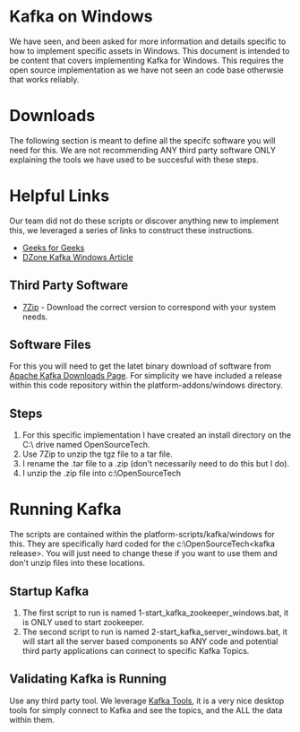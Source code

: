 # Kafka on Windows
We have seen, and been asked for more information and details specific
to how to implement specific assets in Windows. This document is intended to be content that covers
implementing Kafka for Windows. This requires the open source implementation as we have not seen
an code base otherwsie that works reliably.

# Downloads
The following section is meant to define all the specifc software you will need for this.
We are not recommending ANY third party software ONLY explaining the tools we have
used to be succesful with these steps.

# Helpful Links
Our team did not do these scripts or discover anything new to implement
this, we leveraged a series of links to construct these
instructions.

* [Geeks for Geeks](https://www.geeksforgeeks.org/how-to-install-and-run-apache-kafka-on-windows/)
* [DZone Kafka Windows Article](https://dzone.com/articles/running-apache-kafka-on-windows-os)

## Third Party Software
* [7Zip](https://www.7-zip.org/) -  Download the correct version to correspond with your system needs.

## Software Files
For this you will need to get the latet binary download of software from
[Apache Kafka Downloads Page](http://kafka.apache.org/downloads). For simplicity
we have included a release within this code repository within the platform-addons/windows
directory.

## Steps
1.  For this specific implementation I have created an install directory
on the C:\ drive named OpenSourceTech.
2. Use 7Zip to unzip the tgz file to a tar file.
3. I rename the .tar file to a .zip (don't necessarily need to do this but I do).
4. I unzip the .zip file into c:\OpenSourceTech

# Running Kafka
The scripts are contained within the platform-scripts/kafka/windows for this.
They are specifically hard coded for the c:\OpenSourceTech\<kafka release>.
You will just need to change these if you want to use them and don't unzip
files into these locations.

## Startup Kafka
1.  The first script to run is named 1-start_kafka_zookeeper_windows.bat, it is ONLY
used to start zookeeper.
2.  The second script to run is named 2-start_kafka_server_windows.bat, it will start all the server
based components so ANY code and potential third party applications can
connect to specific Kafka Topics.

## Validating Kafka is Running
Use any third party tool. We leverage [Kafka Tools](https://kafkatool.com/), it is a very nice desktop tools for
simply connect to Kafka and see the topics, and the ALL the data within them.